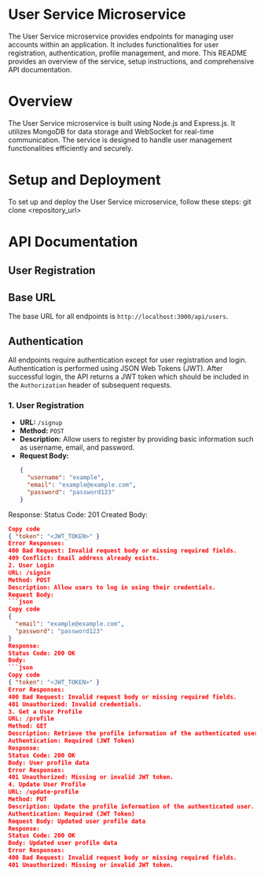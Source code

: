 # User Service Microservice

The User Service microservice provides endpoints for managing user accounts within an application. It includes functionalities for user registration, authentication, profile management, and more. This README provides an overview of the service, setup instructions, and comprehensive API documentation.

# Overview

The User Service microservice is built using Node.js and Express.js. It utilizes MongoDB for data storage and WebSocket for real-time communication. The service is designed to handle user management functionalities efficiently and securely.

# Setup and Deployment

To set up and deploy the User Service microservice, follow these steps:
  git clone <repository_url>

# API Documentation
## User Registration
## Base URL

The base URL for all endpoints is `http://localhost:3000/api/users`.

## Authentication

All endpoints require authentication except for user registration and login. Authentication is performed using JSON Web Tokens (JWT). After successful login, the API returns a JWT token which should be included in the `Authorization` header of subsequent requests.

### 1. User Registration

- **URL:** `/signup`
- **Method:** `POST`
- **Description:** Allow users to register by providing basic information such as username, email, and password.
- **Request Body:**
  ```json
  {
    "username": "example",
    "email": "example@example.com",
    "password": "password123"
  }
Response:
Status Code: 201 Created
Body:
```json
Copy code
{ "token": "<JWT_TOKEN>" }
Error Responses:
400 Bad Request: Invalid request body or missing required fields.
409 Conflict: Email address already exists.
2. User Login
URL: /signin
Method: POST
Description: Allow users to log in using their credentials.
Request Body:
```json
Copy code
{
  "email": "example@example.com",
  "password": "password123"
}
Response:
Status Code: 200 OK
Body:
```json
Copy code
{ "token": "<JWT_TOKEN>" }
Error Responses:
400 Bad Request: Invalid request body or missing required fields.
401 Unauthorized: Invalid credentials.
3. Get a User Profile
URL: /profile
Method: GET
Description: Retrieve the profile information of the authenticated user.
Authentication: Required (JWT Token)
Response:
Status Code: 200 OK
Body: User profile data
Error Responses:
401 Unauthorized: Missing or invalid JWT token.
4. Update User Profile
URL: /update-profile
Method: PUT
Description: Update the profile information of the authenticated user.
Authentication: Required (JWT Token)
Request Body: Updated user profile data
Response:
Status Code: 200 OK
Body: Updated user profile data
Error Responses:
400 Bad Request: Invalid request body or missing required fields.
401 Unauthorized: Missing or invalid JWT token.

